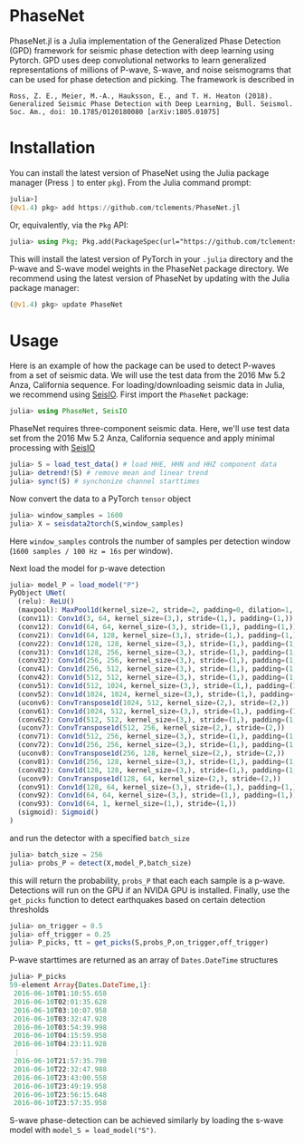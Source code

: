 # PhaseNet
PhaseNet.jl is a Julia implementation of the Generalized Phase Detection (GPD) framework for seismic phase detection with deep learning using Pytorch. GPD uses deep convolutional networks to learn generalized representations of millions of P-wave, S-wave, and noise seismograms that can be used for phase detection and picking. The framework is described in

```
Ross, Z. E., Meier, M.-A., Hauksson, E., and T. H. Heaton (2018). Generalized Seismic Phase Detection with Deep Learning, Bull. Seismol. Soc. Am., doi: 10.1785/0120180080 [arXiv:1805.01075]
```

# Installation

You can install the latest version of PhaseNet using the Julia package manager (Press `]` to enter `pkg`). 
From the Julia command prompt:

```julia
julia>]
(@v1.4) pkg> add https://github.com/tclements/PhaseNet.jl
```

Or, equivalently, via the `Pkg` API:

```julia
julia> using Pkg; Pkg.add(PackageSpec(url="https://github.com/tclements/PhaseNet.jl", rev="master"))
```

This will install the latest version of PyTorch in your `.julia` directory and the P-wave and S-wave model weights in the PhaseNet package directory. We recommend using the latest version of PhaseNet by updating with the Julia package manager:

```julia 
(@v1.4) pkg> update PhaseNet
```

# Usage 
Here is an example of how the package can be used to detect P-waves from a set of seismic data. We will use the test data from the 2016 Mw 5.2 Anza, California sequence. For loading/downloading seismic data in Julia, we recommend using [SeisIO](https://github.com/jpjones76/SeisIO.jl).  First import the `PhaseNet` package: 

```julia
julia> using PhaseNet, SeisIO 
```

PhaseNet requires three-component seismic data. Here, we'll use test data set from the 2016 Mw 5.2 Anza, California sequence and apply minimal processing with [SeisIO](https://github.com/jpjones76/SeisIO.jl)

```julia
julia> S = load_test_data() # load HHE, HHN and HHZ component data 
julia> detrend!(S) # remove mean and linear trend 
julia> sync!(S) # synchonize channel starttimes 
```

Now convert the data to a PyTorch `tensor` object 

```julia 
julia> window_samples = 1600
julia> X = seisdata2torch(S,window_samples)
```

Here `window_samples` controls the number of samples per detection window (`1600 samples / 100 Hz = 16s` per window). 

Next load the model for p-wave detection 

```julia
julia> model_P = load_model("P") 
PyObject UNet(
  (relu): ReLU()
  (maxpool): MaxPool1d(kernel_size=2, stride=2, padding=0, dilation=1, ceil_mode=False)
  (conv11): Conv1d(3, 64, kernel_size=(3,), stride=(1,), padding=(1,))
  (conv12): Conv1d(64, 64, kernel_size=(3,), stride=(1,), padding=(1,))
  (conv21): Conv1d(64, 128, kernel_size=(3,), stride=(1,), padding=(1,))
  (conv22): Conv1d(128, 128, kernel_size=(3,), stride=(1,), padding=(1,))
  (conv31): Conv1d(128, 256, kernel_size=(3,), stride=(1,), padding=(1,))
  (conv32): Conv1d(256, 256, kernel_size=(3,), stride=(1,), padding=(1,))
  (conv41): Conv1d(256, 512, kernel_size=(3,), stride=(1,), padding=(1,))
  (conv42): Conv1d(512, 512, kernel_size=(3,), stride=(1,), padding=(1,))
  (conv51): Conv1d(512, 1024, kernel_size=(3,), stride=(1,), padding=(1,))
  (conv52): Conv1d(1024, 1024, kernel_size=(3,), stride=(1,), padding=(1,))
  (uconv6): ConvTranspose1d(1024, 512, kernel_size=(2,), stride=(2,))
  (conv61): Conv1d(1024, 512, kernel_size=(3,), stride=(1,), padding=(1,))
  (conv62): Conv1d(512, 512, kernel_size=(3,), stride=(1,), padding=(1,))
  (uconv7): ConvTranspose1d(512, 256, kernel_size=(2,), stride=(2,))
  (conv71): Conv1d(512, 256, kernel_size=(3,), stride=(1,), padding=(1,))
  (conv72): Conv1d(256, 256, kernel_size=(3,), stride=(1,), padding=(1,))
  (uconv8): ConvTranspose1d(256, 128, kernel_size=(2,), stride=(2,))
  (conv81): Conv1d(256, 128, kernel_size=(3,), stride=(1,), padding=(1,))
  (conv82): Conv1d(128, 128, kernel_size=(3,), stride=(1,), padding=(1,))
  (uconv9): ConvTranspose1d(128, 64, kernel_size=(2,), stride=(2,))
  (conv91): Conv1d(128, 64, kernel_size=(3,), stride=(1,), padding=(1,))
  (conv92): Conv1d(64, 64, kernel_size=(3,), stride=(1,), padding=(1,))
  (conv93): Conv1d(64, 1, kernel_size=(1,), stride=(1,))
  (sigmoid): Sigmoid()
)
```

and run the detector with a specified `batch_size` 

```julia
julia> batch_size = 256 
julia> probs_P = detect(X,model_P,batch_size)
```

this will return the probability, `probs_P` that each each sample is a p-wave. Detections will run on the GPU if an NVIDA GPU is installed. Finally, use the `get_picks` function to detect earthquakes based on certain detection thresholds

```julia
julia> on_trigger = 0.5 
julia> off_trigger = 0.25
julia> P_picks, tt = get_picks(S,probs_P,on_trigger,off_trigger)
```

P-wave starttimes are returned as an array of `Dates.DateTime` structures

```julia
julia> P_picks
59-element Array{Dates.DateTime,1}:
 2016-06-10T01:10:55.658
 2016-06-10T02:01:35.628
 2016-06-10T03:10:07.958
 2016-06-10T03:32:47.928
 2016-06-10T03:54:39.998
 2016-06-10T04:15:59.958
 2016-06-10T04:23:11.928
 ⋮
 2016-06-10T21:57:35.798
 2016-06-10T22:32:47.988
 2016-06-10T23:43:00.558
 2016-06-10T23:49:19.958
 2016-06-10T23:56:15.648
 2016-06-10T23:57:35.958
 ```
 
 S-wave phase-detection can be achieved similarly by loading the s-wave model with `model_S = load_model("S")`. 

